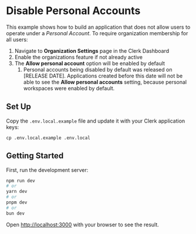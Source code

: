 # Disable Personal Accounts

This example shows how to build an application that does not allow users to operate under a _Personal Account_. To require organization membership for all users:
1. Navigate to **Organization Settings** page in the Clerk Dashboard
2. Enable the organizations feature if not already active
3. The **Allow personal account** option will be enabled by default
   1. Personal accounts being disabled by default was released on \[RELEASE DATE]. Applications created before this date will not be able to see the **Allow personal accounts** setting, because personal workspaces were enabled by default.

## Set Up

Copy the `.env.local.example` file and update it with your Clerk application keys:

```
cp .env.local.example .env.local
```

## Getting Started

First, run the development server:

```bash
npm run dev
# or
yarn dev
# or
pnpm dev
# or
bun dev
```

Open [http://localhost:3000](http://localhost:3000) with your browser to see the result.
